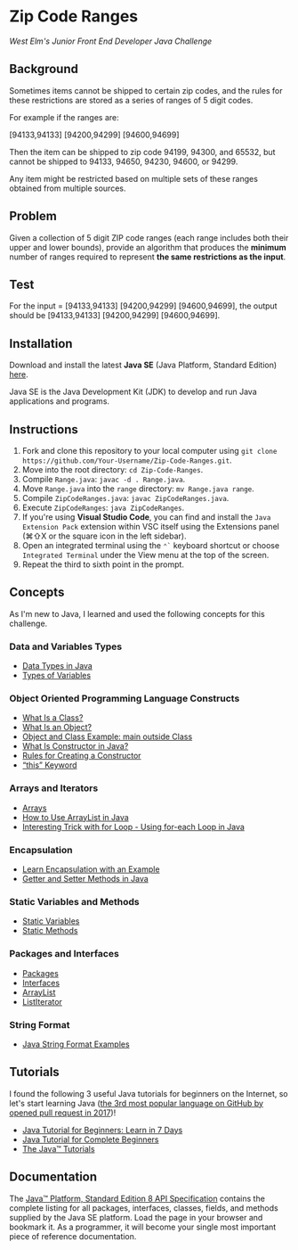# Zip Code Ranges

*West Elm's Junior Front End Developer Java Challenge*

## Background

Sometimes items cannot be shipped to certain zip codes, and the rules for these restrictions are stored as a series of ranges of 5 digit codes.

For example if the ranges are:

[94133,94133] [94200,94299] [94600,94699]

Then the item can be shipped to zip code 94199, 94300, and 65532, but cannot be shipped to 94133, 94650, 94230, 94600, or 94299.

Any item might be restricted based on multiple sets of these ranges obtained from multiple sources.

## Problem

Given a collection of 5 digit ZIP code ranges (each range includes both their upper and lower bounds), provide an algorithm that produces the **minimum** number of ranges required to represent **the same restrictions as the input**.

## Test

For the input = [94133,94133] [94200,94299] [94600,94699], the output should be [94133,94133] [94200,94299] [94600,94699].

## Installation

Download and install the latest **Java SE** (Java Platform, Standard Edition) [here](http://www.oracle.com/technetwork/java/javase/downloads/index.html).

Java SE is the Java Development Kit (JDK) to develop and run Java applications and programs.

## Instructions

1. Fork and clone this repository to your local computer using `git clone https://github.com/Your-Username/Zip-Code-Ranges.git`.
2. Move into the root directory: `cd Zip-Code-Ranges`.
3. Compile `Range.java`: `javac -d . Range.java`.
4. Move `Range.java` into the `range` directory: `mv Range.java range`.
5. Compile `ZipCodeRanges.java`: `javac ZipCodeRanges.java`.
6. Execute `ZipCodeRanges`: `java ZipCodeRanges`.
7. If you're using **Visual Studio Code**, you can find and install the `Java Extension Pack` extension within VSC itself using the Extensions panel (⌘⇧X or the square icon in the left sidebar).
8. Open an integrated terminal using the `` ⌃` `` keyboard shortcut or choose `Integrated Terminal` under the View menu at the top of the screen.
9. Repeat the third to sixth point in the prompt.

## Concepts

As I'm new to Java, I learned and used the following concepts for this challenge.

### Data and Variables Types

- [Data Types in Java](https://www.guru99.com/java-variables.html#2)
- [Types of Variables](https://www.guru99.com/java-variables.html#7)

### Object Oriented Programming Language Constructs

- [What Is a Class?](https://www.guru99.com/java-oops-class-objects.html#1)
- [What Is an Object?](https://www.guru99.com/java-oops-class-objects.html#2)
- [Object and Class Example: main outside Class](https://www.guru99.com/java-oops-class-objects.html#6)
- [What Is Constructor in Java?](https://www.guru99.com/java-constructors.html#1)
- [Rules for Creating a Constructor](https://www.guru99.com/java-constructors.html#2)
- [“this” Keyword](https://www.guru99.com/java-this-keyword.html)

### Arrays and Iterators

- [Arrays](https://www.guru99.com/java-arrays.html)
- [How to Use ArrayList in Java](https://www.guru99.com/how-to-use-arraylist-in-java.html)
- [Interesting Trick with for Loop - Using for-each Loop in Java](https://www.guru99.com/foreach-loop-java.html)

### Encapsulation

- [Learn Encapsulation with an Example](https://www.guru99.com/java-oops-encapsulation.html#2)
- [Getter and Setter Methods in Java](https://www.guru99.com/java-oops-encapsulation.html#5)

### Static Variables and Methods

- [Static Variables](https://www.guru99.com/java-static-variable-methods.html#1)
- [Static Methods](https://www.guru99.com/java-static-variable-methods.html#2)

### Packages and Interfaces

- [Packages](https://www.guru99.com/java-packages.html)
- [Interfaces](https://www.guru99.com/java-interface.html)
- [ArrayList](https://docs.oracle.com/javase/8/docs/api/index.html?java/util/ArrayList.html)
- [ListIterator](https://docs.oracle.com/javase/8/docs/api/index.html?java/util/ListIterator.html)

### String Format

- [Java String Format Examples](https://dzone.com/articles/java-string-format-examples)

## Tutorials

I found the following 3 useful Java tutorials for beginners on the Internet, so let's start learning Java ([the 3rd most popular language on GitHub by opened pull request in 2017](https://octoverse.github.com/))!
- [Java Tutorial for Beginners: Learn in 7 Days](https://www.guru99.com/java-tutorial.html)
- [Java Tutorial for Complete Beginners](https://www.udemy.com/java-tutorial/)
- [The Java™ Tutorials](https://docs.oracle.com/javase/tutorial/index.html)

## Documentation

The [Java™ Platform, Standard Edition 8 API Specification](https://docs.oracle.com/javase/8/docs/api/index.html) contains the complete listing for all packages, interfaces, classes, fields, and methods supplied by the Java SE platform. Load the page in your browser and bookmark it. As a programmer, it will become your single most important piece of reference documentation.
